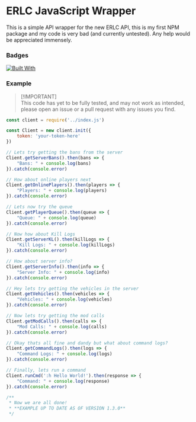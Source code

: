 # ERLC JavaScript Wrapper

This is a simple API wrapper for the new ERLC API, this is my first NPM package and my code is very bad (and currently untested). Any help would be appreciated immensely.

### Badges

[![Built With](https://img.shields.io/badge/Built%20With-Node.JS-Green?style=for-the-badge&logo=nodedotjs&link=http://nodejs.org/)](http://nodejs.org/)

### Example

> [!IMPORTANT]\
> This code has yet to be fully tested, and may not work as intended, please open an issue or a pull request with any issues you find.


```javascript
const client = require('../index.js')

const Client = new client.init({
    token: 'your-token-here'
})

// Lets try getting the bans from the server
Client.getServerBans().then(bans => {
    "Bans: " + console.log(bans)
}).catch(console.error)

// How about online players next
Client.getOnlinePlayers().then(players => {
    "Players: " + console.log(players)
}).catch(console.error)

// Lets now try the queue
Client.getPlayerQueue().then(queue => {
    "Queue: " + console.log(queue)
}).catch(console.error)

// Now how about Kill Logs
Client.getServerKL().then(killLogs => {
    "Kill Logs: " + console.log(killLogs)
}).catch(console.error)

// How about server info?
Client.getServerInfo().then(info => {
    "Server Info: " + console.log(info)
}).catch(console.error)

// Hey lets try getting the vehicles in the server
Client.getVehicles().then(vehicles => {
    "Vehicles: " + console.log(vehicles)
}).catch(console.error)

// Now lets try getting the mod calls
Client.getModCalls().then(calls => {
    "Mod Calls: " + console.log(calls)
}).catch(console.error)

// Okay thats all fine and dandy but what about command logs?
Client.getCommandLogs().then(logs => {
    "Command Logs: " + console.log(logs)
}).catch(console.error)

// Finally, lets run a command
Client.runCmd(':h Hello World!').then(response => {
    "Command: " + console.log(response)
}).catch(console.error)

/**
 * Now we are all done!
 * **EXAMPLE UP TO DATE AS OF VERSION 1.3.0**
 */
```
